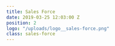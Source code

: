 ```yaml
---
title: Sales Force
date: 2019-03-25 12:03:00 Z
position: 2
logo: "/uploads/logo__sales-force.png"
class: sales-force
---
```


